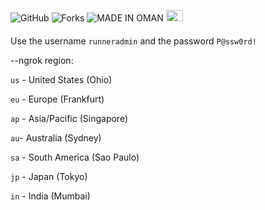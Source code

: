 ![GitHub](https://img.shields.io/github/license/majhcc/RDP-WIN-2019)
![Forks](https://img.shields.io/github/forks/majhcc/RDP-WIN-2019.svg)
![MADE IN OMAN](https://img.shields.io/badge/MADE%20IN-OMAN-green)
<img src="https://upload.wikimedia.org/wikipedia/commons/9/9c/Flag_of_Oman_%283-2%29.svg" width="27" height="18">
####
Use the username ```runneradmin``` and the password ```P@ssw0rd!```

--ngrok region: 

```us``` - United States (Ohio) 


```eu``` - Europe (Frankfurt)  


```ap``` - Asia/Pacific (Singapore)  


```au```- Australia (Sydney)


```sa``` - South America (Sao Paulo)


```jp``` - Japan (Tokyo)


```in``` - India (Mumbai)
      

	

